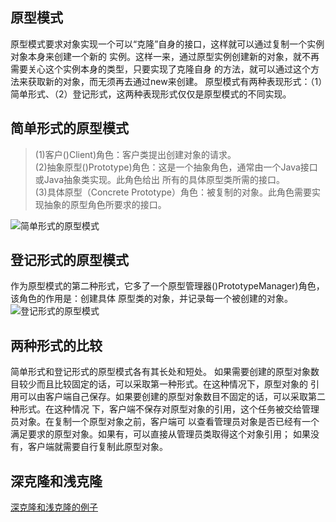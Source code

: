 ## 原型模式
原型模式要求对象实现一个可以“克隆”自身的接口，这样就可以通过复制一个实例对象本身来创建一个新的
实例。这样一来，通过原型实例创建新的对象，就不再需要关心这个实例本身的类型，只要实现了克隆自身
的方法，就可以通过这个方法来获取新的对象，而无须再去通过new来创建。
原型模式有两种表现形式：（1）简单形式、（2）登记形式，这两种表现形式仅仅是原型模式的不同实现。
## 简单形式的原型模式
> (1)客户()Client)角色：客户类提出创建对象的请求。<br>
> (2)抽象原型()Prototype)角色：这是一个抽象角色，通常由一个Java接口或Java抽象类实现。此角色给出
所有的具体原型类所需的接口。<br>
> (3)具体原型（Concrete Prototype）角色：被复制的对象。此角色需要实现抽象的原型角色所要求的接口。<br>

![简单形式的原型模式](https://github.com/lzh984294471/designPattern/raw/master/pics/simplePrototype.png)

## 登记形式的原型模式
作为原型模式的第二种形式，它多了一个原型管理器()PrototypeManager)角色，该角色的作用是：创建具体
原型类的对象，并记录每一个被创建的对象。 <br>
![登记形式的原型模式](https://github.com/lzh984294471/designPattern/raw/master/pics/prototype.png)
## 两种形式的比较
简单形式和登记形式的原型模式各有其长处和短处。
如果需要创建的原型对象数目较少而且比较固定的话，可以采取第一种形式。在这种情况下，原型对象的
引用可以由客户端自己保存。如果要创建的原型对象数目不固定的话，可以采取第二种形式。在这种情况
下，客户端不保存对原型对象的引用，这个任务被交给管理员对象。在复制一个原型对象之前，客户端可
以查看管理员对象是否已经有一个满足要求的原型对象。如果有，可以直接从管理员类取得这个对象引用；
如果没有，客户端就需要自行复制此原型对象。
## 深克隆和浅克隆
[深克隆和浅克隆的例子](http://blog.csdn.net/lzh984294471/article/details/51749865)
